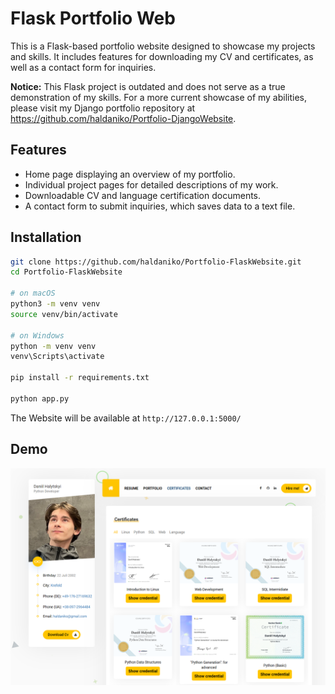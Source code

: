 # Flask Portfolio Web

This is a Flask-based portfolio website designed to showcase my projects and skills. It includes features for
downloading my CV and certificates, as well as a contact form for inquiries.


<b>Notice:</b> This Flask project is outdated and does not serve as a true demonstration of my skills. For a more current
showcase of my abilities, please visit my Django portfolio repository
at https://github.com/haldaniko/Portfolio-DjangoWebsite.


## Features

- Home page displaying an overview of my portfolio.
- Individual project pages for detailed descriptions of my work.
- Downloadable CV and language certification documents.
- A contact form to submit inquiries, which saves data to a text file.

## Installation

```bash
git clone https://github.com/haldaniko/Portfolio-FlaskWebsite.git
cd Portfolio-FlaskWebsite

# on macOS
python3 -m venv venv
source venv/bin/activate

# on Windows
python -m venv venv
venv\Scripts\activate

pip install -r requirements.txt

python app.py
```

The Website will be available at `http://127.0.0.1:5000/`

## Demo
![demo.png](demo.png)